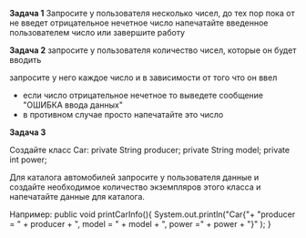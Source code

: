 **Задача 1**
Запросите у пользователя несколько чисел, до тех пор пока от не введет отрицательное нечетное число
напечатайте введенное пользователем число или завершите работу

**Задача 2**
запросите у пользователя количество чисел, которые он будет вводить

запросите у него каждое число и в зависимости от того что он ввел
- если число отрицательное нечетное то выведете сообщение "ОШИБКА ввода данных"
- в противном случае просто напечатайте это число

**Задача 3**

Создайте класс Car:
private String producer;
private String model;
private int power;

Для каталога автомобилей запросите у пользователя данные и создайте необходимое
количество экземпляров этого класса и напечатайте данные для каталога.

Например:
public void printCarInfo(){
System.out.println("Car{"+
"producer = " + producer +
", model = " + model +
", power =" + power +
"}"
);
}

